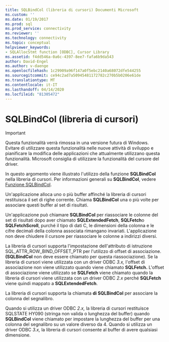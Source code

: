 ```yaml
---
title: SQLBindCol (libreria di cursori) Documenti Microsoft
ms.custom: ''
ms.date: 01/19/2017
ms.prod: sql
ms.prod_service: connectivity
ms.reviewer: ''
ms.technology: connectivity
ms.topic: conceptual
helpviewer_keywords:
- SQLAllocStmt function [ODBC], Cursor Library
ms.assetid: f4dd546a-0a6c-4397-8ee7-fafa6b9da543
author: David-Engel
ms.author: v-daenge
ms.openlocfilehash: 1c29909a96f147a0f5ebc2140a68072dfe544255
ms.sourcegitcommit: ce94c2ad7a50945481172782c270b5b0206e61de
ms.translationtype: MT
ms.contentlocale: it-IT
ms.lasthandoff: 04/14/2020
ms.locfileid: "81305472"
---
```

# <a name="sqlbindcol-cursor-library"></a>SQLBindCol (libreria di cursori)
> [!IMPORTANT]  
>  Questa funzionalità verrà rimossa in una versione futura di Windows. Evitare di utilizzare questa funzionalità nelle nuove attività di sviluppo e pianificare la modifica delle applicazioni che attualmente utilizzano questa funzionalità. Microsoft consiglia di utilizzare la funzionalità del cursore del driver.  
  
 In questo argomento viene illustrato l'utilizzo della funzione **SQLBindCol** nella libreria di cursori. Per informazioni generali su **SQLBindCol**, vedere [Funzione SQLBindCol](../../../odbc/reference/syntax/sqlbindcol-function.md).  
  
 Un'applicazione alloca uno o più buffer affinché la libreria di cursori restituisca il set di righe corrente. Chiama **SQLBindCol** una o più volte per associare questi buffer al set di risultati.  
  
 Un'applicazione può chiamare **SQLBindCol** per riassociare le colonne del set di risultati dopo aver chiamato **SQLExtendedFetch**, **SQLFetch**o **SQLFetchScroll**, purché il tipo di dati C, le dimensioni della colonna e le cifre decimali della colonna associata rimangano invariati. L'applicazione non deve chiudere il cursore per riassociare le colonne a indirizzi diversi.  
  
 La libreria di cursori supporta l'impostazione dell'attributo di istruzione SQL_ATTR_ROW_BIND_OFFSET_PTR per l'utilizzo di offset di associazione. **(SQLBindCol** non deve essere chiamato per questa riassociazione). Se la libreria di cursori viene utilizzata con un driver ODBC *3.x,* l'offset di associazione non viene utilizzato quando viene chiamato **SQLFetch.** L'offset di associazione viene utilizzato se **SQLFetch** viene chiamato quando la libreria di cursori viene utilizzata con un driver ODBC *2.x* perché **SQLFetch** viene quindi mappato a **SQLExtendedFetch**.  
  
 La libreria di cursori supporta la chiamata **di SQLBindCol** per associare la colonna del segnalibro.  
  
 Quando si utilizza un driver ODBC *2.x,* la libreria di cursori restituisce SQLSTATE HY090 (stringa non valida o lunghezza del buffer) quando **SQLBindCol** viene chiamato per impostare la lunghezza del buffer per una colonna del segnalibro su un valore diverso da 4. Quando si utilizza un driver ODBC *3.x,* la libreria di cursori consente al buffer di avere qualsiasi dimensione.
